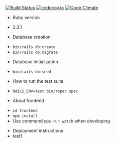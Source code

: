 [![Build Status](https://travis-ci.org/yuyataki/app_votematch.svg?branch=master)](https://travis-ci.org/yuyataki/app_votematch)
[![codecov.io](https://codecov.io/github/yuyataki/app_votematch/coverage.svg?branch=master)](https://codecov.io/github/yuyataki/app_votematch?branch=master)
[![Code Climate](https://codeclimate.com/github/yuyataki/app_votematch/badges/gpa.svg)](https://codeclimate.com/github/yuyataki/app_votematch)

* Ruby version
 - 2.3.1

* Database creation
 - `bin/rails db:create`
 - `bin/rails db:migrate`

* Database initialization
 - `bin/rails db:seed`

* How to run the test suite
 - `RAILS_ENV=test bin/rspec spec`

* About frontend
 - `cd frontend`
 - `npm install`
 - Use command `npm run watch` when developing.

* Deployment instructions
* test1
